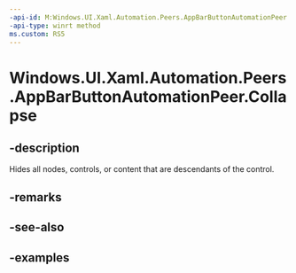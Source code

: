 ```yaml
---
-api-id: M:Windows.UI.Xaml.Automation.Peers.AppBarButtonAutomationPeer.Collapse
-api-type: winrt method
ms.custom: RS5
---
```


<!-- Method syntax.
public void AppBarButtonAutomationPeer.Collapse()
-->

# Windows.UI.Xaml.Automation.Peers.AppBarButtonAutomationPeer.Collapse

## -description

Hides all nodes, controls, or content that are descendants of the control.

## -remarks

## -see-also

## -examples
